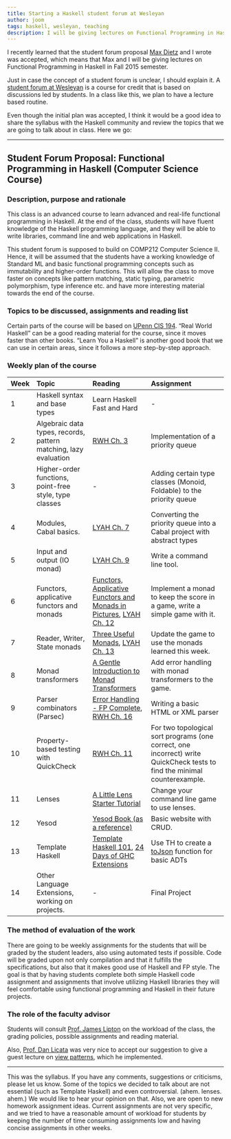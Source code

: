 ```yaml
---
title: Starting a Haskell student forum at Wesleyan
author: joom
tags: haskell, wesleyan, teaching
description: I will be giving lectures on Functional Programming in Haskell next semester.
---
```


I recently learned that the student forum proposal [Max Dietz](http://twitter.com/MaximumDietz)
and I wrote was accepted, which means that Max and I will be giving lectures on
Functional Programming in Haskell in Fall 2015 semester.

Just in case the concept of a student forum is unclear, I should explain it.
A [student forum at Wesleyan](http://www.wesleyan.edu/registrar/enrollment/student_forum.html)
is a course for credit that is based on discussions led by students.
In a class like this, we plan to have a lecture based routine.

Even though the initial plan was accepted, I think it would be a good idea to
share the syllabus with the Haskell community and review the topics that we are
going to talk about in class. Here we go:

***


## Student Forum Proposal: Functional Programming in Haskell (Computer Science Course)

### Description, purpose and rationale

This class is an advanced course to learn advanced and real-life functional programming in Haskell.
At the end of the class, students will have fluent knowledge of the Haskell programming language,
and they will be able to write libraries, command line and web applications in Haskell.

This student forum is supposed to build on COMP212 Computer Science II.
Hence, it will be assumed that the students have a working knowledge of Standard ML
and basic functional programming concepts such as immutability and higher-order functions.
This will allow the class to move faster on concepts like pattern matching,
static typing, parametric polymorphism, type inference etc. and have more
interesting material towards the end of the course.

### Topics to be discussed, assignments and reading list

Certain parts of the course will be based on [UPenn CIS 194](http://www.seas.upenn.edu/~cis194/spring13/lectures.html).
“Real World Haskell” can be a good reading material for the course,
since it moves faster than other books. “Learn You a Haskell” is another good
book that we can use in certain areas, since it follows a more step-by-step approach.

### Weekly plan of the course

| Week | Topic | Reading | Assignment |
|:-----|:------|:--------|:-----------|
| 1 | Haskell syntax and base types | Learn Haskell Fast and Hard | - |
| 2 | Algebraic data types, records, pattern matching, lazy evaluation | [RWH Ch. 3](http://book.realworldhaskell.org/read/defining-types-streamlining-functions.html) | Implementation of a priority queue |
| 3 | Higher-order functions, point-free style, type classes | - | Adding certain type classes (Monoid, Foldable) to the priority queue |
| 4 | Modules, Cabal basics. | [LYAH Ch. 7](http://learnyouahaskell.com/modules) | Converting the priority queue into a Cabal project with abstract types |
| 5 | Input and output (IO monad) | [LYAH Ch. 9](http://learnyouahaskell.com/input-and-output) | Write a command line tool. |
| 6 | Functors, applicative functors and monads | [Functors, Applicative Functors and Monads in Pictures](http://adit.io/posts/2013-04-17-functors,_applicatives,_and_monads_in_pictures.html), [LYAH Ch. 12](http://learnyouahaskell.com/a-fistful-of-monads) | Implement a monad to keep the score in a game, write a simple game with it. |
| 7 | Reader, Writer, State monads | [Three Useful Monads](http://adit.io/posts/2013-06-10-three-useful-monads.html), [LYAH Ch. 13](http://learnyouahaskell.com/for-a-few-monads-more) | Update the game to use the monads learned this week. |
| 8 | Monad transformers | [A Gentle Introduction to Monad Transformers](https://github.com/kqr/gists/blob/master/articles/gentle-introduction-monad-transformers.md) | Add error handling with monad transformers to the game. |
| 9 | Parser combinators (Parsec) | [Error Handling - FP Complete](https://www.fpcomplete.com/school/starting-with-haskell/basics-of-haskell/10_Error_Handling), [RWH Ch. 16](http://book.realworldhaskell.org/read/using-parsec.html) | Writing a basic HTML or XML parser |
| 10 | Property-based testing with QuickCheck | [RWH Ch. 11](http://book.realworldhaskell.org/read/testing-and-quality-assurance.html) | For two topological sort programs (one correct, one incorrect) write QuickCheck tests to find the minimal counterexample. |
| 11 | Lenses | [A Little Lens Starter Tutorial](https://www.fpcomplete.com/school/to-infinity-and-beyond/pick-of-the-week/a-little-lens-starter-tutorial) | Change your command line game to use lenses. |
| 12 | Yesod | [Yesod Book (as a reference)](http://www.yesodweb.com/book) | Basic website with CRUD. |
| 13 | Template Haskell | [Template Haskell 101](https://www.fpcomplete.com/user/marcin/template-haskell-101), [24 Days of GHC Extensions](https://ocharles.org.uk/blog/guest-posts/2014-12-22-template-haskell.html) | Use TH to create a [toJson](https://www.fpcomplete.com/user/Geraldus/algebraic-data-types-adts-with-aeson) function for basic ADTs |
| 14 | Other Language Extensions, working on projects. | - | Final Project |

### The method of evaluation of the work

There are going to be weekly assignments for the students that will be graded by the student leaders, also using automated tests if possible.  Code will be graded upon not only compilation and that it fulfills the specifications, but also that it makes good use of Haskell and FP style.  The goal is that by having students complete both simple Haskell code assignment and assignments that involve utilizing Haskell libraries they will feel comfortable using functional programming and Haskell in their future projects.

### The role of the faculty advisor

Students will consult [Prof. James Lipton](http://jlipton.web.wesleyan.edu) on the workload of the class, the grading policies, possible assignments and reading material.

Also, [Prof. Dan Licata](http://dlicata.web.wesleyan.edu/) was very nice to accept our suggestion to give a guest lecture on [view patterns](https://ghc.haskell.org/trac/ghc/wiki/ViewPatterns), which he implemented.

***

This was the syllabus. If you have any comments, suggestions or criticisms, please let us know. Some of the topics we decided to talk about are not essential (such as Template Haskell) and even controversial. (ahem. lenses. ahem.) We would like to hear your opinion on that. Also, we are open to new homework assignment ideas. Current assignments are not very specific, and we tried to have a reasonable amount of workload for students by keeping the number of time consuming assignments low and having concise assignments in other weeks.
